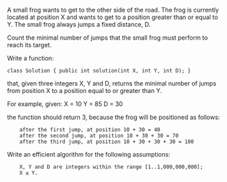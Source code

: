 

A small frog wants to get to the other side of the road. The frog is currently located at position X and wants to get to a position greater than or equal to Y. The small frog always jumps a fixed distance, D.

Count the minimal number of jumps that the small frog must perform to reach its target.

Write a function:

    class Solution { public int solution(int X, int Y, int D); }

that, given three integers X, Y and D, returns the minimal number of jumps from position X to a position equal to or greater than Y.

For example, given:
  X = 10
  Y = 85
  D = 30

the function should return 3, because the frog will be positioned as follows:

        after the first jump, at position 10 + 30 = 40
        after the second jump, at position 10 + 30 + 30 = 70
        after the third jump, at position 10 + 30 + 30 + 30 = 100

Write an efficient algorithm for the following assumptions:

        X, Y and D are integers within the range [1..1,000,000,000];
        X ≤ Y.

